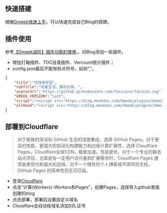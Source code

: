 ## 快速搭建

根据[Gmeek快速上手](https://blog.meekdai.com/post/Gmeek-kuai-su-shang-shou.html)，可以快速完成自己Blog的搭建。

## 插件使用

参考[【Gmeek进阶】插件功能的使用
](https://blog.meekdai.com/post/%E3%80%90Gmeek-jin-jie-%E3%80%91-cha-jian-gong-neng-de-shi-yong.html#vercount)，对Blog添加一些插件。
- 增加灯箱插件、TOC目录插件、Vercount统计插件；
- config.json最后不能有标点符号，如何“,”。
```json
{
    "title":"可持续学园",
    "subTitle":"热爱生活、喜欢分享。",
    "avatarUrl":"https://github.githubassets.com/favicons/favicon.svg",
    "GMEEK_VERSION":"last",
    "script":"<script src='https://blog.meekdai.com/Gmeek/plugins/GmeekTOC.js'></script><script src='https://blog.meekdai.com/Gmeek/plugins/lightbox.js'></script>",
    "allHead":"<script src='https://blog.meekdai.com/Gmeek/plugins/GmeekVercount.js'></script>"
}
```

## 部署到Cloudflare

> 对于极致的简洁和 GitHub 生态的深度集成，选择 GitHub Pages。对于更高的性能、更强大的自动化构建能力和边缘计算扩展性，选择 Cloudflare Pages。Cloudflare全球CDN，极致加速，性能更优。对于一个专业的静态站点项目，尤其是有一定用户访问量和扩展需求时，Cloudflare Pages 通常是更现代和强大的选择。对于一个随性的个人博客或开源项目文档，GitHub Pages 的简单性则无可匹敌。
- 登录[Cloudflare](https://dash.cloudflare.com/)
- 点击“计算(Workers)-Workers和Pages”，创建Pages，选择导入github里面创建的blog
- 点击部署，部署后设置自定义域名
- Cloudflare会自动给域名添加SSL证书
